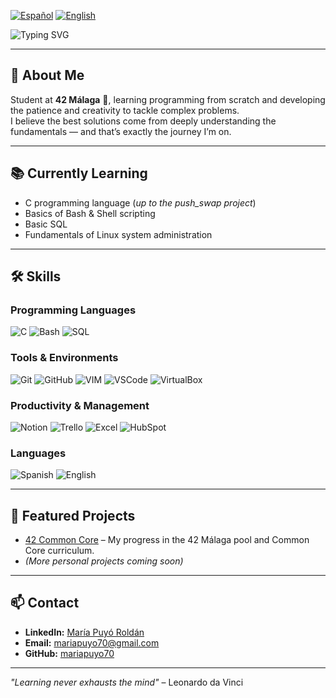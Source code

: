 [![Español](https://img.shields.io/badge/Idioma-Español-red)](README.md)
[![English](https://img.shields.io/badge/Language-English-blue)](README.en.md)

<!-- Animated banner -->
![Typing SVG](https://readme-typing-svg.herokuapp.com?font=Fira+Code&size=28&pause=500&color=F7F7F7&background=000000&center=true&vCenter=true&width=800&lines=Hi%2C+I'm+Mar%C3%ADa+Puy%C3%B3+Rold%C3%A1n!;42+M%C3%A1laga+Student+%F0%9F%9A%80;Learning+to+build+things+from+scratch+%F0%9F%92%BB)

---

## 👋 About Me
Student at **42 Málaga** 🚀, learning programming from scratch and developing the patience and creativity to tackle complex problems.  
I believe the best solutions come from deeply understanding the fundamentals — and that’s exactly the journey I’m on.

---

## 📚 Currently Learning
- C programming language (*up to the push_swap project*)
- Basics of Bash & Shell scripting
- Basic SQL
- Fundamentals of Linux system administration

---

## 🛠️ Skills

### Programming Languages
![C](https://img.shields.io/badge/C-Intermediate-blue)
![Bash](https://img.shields.io/badge/Bash-Basic-yellow)
![SQL](https://img.shields.io/badge/SQL-Basic-lightgrey)

### Tools & Environments
![Git](https://img.shields.io/badge/Git-Basic-orange)
![GitHub](https://img.shields.io/badge/GitHub-Basic-lightgrey)
![VIM](https://img.shields.io/badge/VIM-Basic-green)
![VSCode](https://img.shields.io/badge/VSCode-Basic-blue)
![VirtualBox](https://img.shields.io/badge/VirtualBox-Basic-lightgrey)

### Productivity & Management
![Notion](https://img.shields.io/badge/Notion-Advanced-black)
![Trello](https://img.shields.io/badge/Trello-Basic-blue)
![Excel](https://img.shields.io/badge/Excel-Intermediate-green)
![HubSpot](https://img.shields.io/badge/HubSpot-Intermediate-orange)

### Languages
![Spanish](https://img.shields.io/badge/Spanish-Native-red)
![English](https://img.shields.io/badge/English-C1-blue)

---

## 📌 Featured Projects
- [42 Common Core](https://github.com/mariapuyo70/42-Common-Core) – My progress in the 42 Málaga pool and Common Core curriculum.  
- *(More personal projects coming soon)*

---

## 📫 Contact
- **LinkedIn:** [María Puyó Roldán](https://www.linkedin.com/in/maria-puyo-roldan)  
- **Email:** mariapuyo70@gmail.com  
- **GitHub:** [mariapuyo70](https://github.com/mariapuyo70)

---

*"Learning never exhausts the mind"* – Leonardo da Vinci
